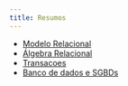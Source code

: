 ```yaml
---
title: Resumos
---
```


- [Modelo Relacional](modeloRelacional.md)
- [Álgebra Relacional](algebraRelacional.md)
- [Transacoes](transacoes.md)
- [Banco de dados e SGBDs](bd_sgbds.md)
